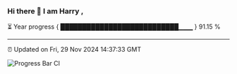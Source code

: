 ### Hi there 👋 I am Harry , 

⏳ Year progress { ███████████████████████████▁▁▁ } 91.15 %

---

⏰ Updated on Fri, 29 Nov 2024 14:37:33 GMT

![Progress Bar CI](https://github.com/duykhang68/duykhang68/workflows/Progress%20Bar%20CI/badge.svg)
